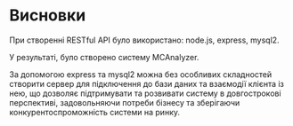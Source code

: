 # Висновки

При створенні RESTful API було використано: node.js, express, mysql2.

У результаті, було створено систему MCAnalyzer.

За допомогою express та mysql2 можна без особливих складностей створити сервер для підключення до бази даних та взаємодії клієнта із нею, що дозволяє підтримувати та розвивати систему в довгострокові перспективі, задовольняючи потреби бізнесу та зберігаючи конкурентоспроможність  системи на ринку.

